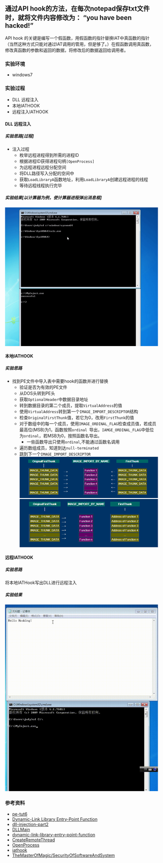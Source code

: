 ## 通过API hook的方法，在每次notepad保存txt文件时，就将文件内容修改为： “you have been hacked!”
API hook 的关键是编写一个假函数，用假函数的指针替换IAT中真函数的指针（当然这种方式只能对通过IAT调用的管用，但是够了。）在假函数调用真函数，修改真函数的参数和返回的数据，将修改后的数据返回给调用者。

### 实验环境

- windows7


### 实验过程
- DLL 远程注入
- 本地IATHOOK
- 远程注入IATHOOK

#### DLL 远程注入
##### 实验思路[过程]
- 注入过程
    - 枚举远程进程得到所需的进程ID
    - 根据进程ID获得进程句柄```[OpenProcess]```
    - 为远程进程远程分配空间
    - 将DLL路径写入分配的空间中
    - 获取```LoadLibraryA```函数地址，利用```LoadLibraryA```创建远程进程的线程
    - 等待远程线程执行完毕
##### 实验结果[以计算器为例，使计算器进程弹出消息框]
![](test.gif)

#### 本地IATHOOK
##### 实验思路
- 找到PE文件中导入表中需要hook的函数并进行替换
    - 验证是否为有效的PE文件
    - 从DOS头转到PE头
    - 获取```OptionalHeader```中数据目录地址
    - 转到数据目录的第二个成员，提取```VirtualAddress```的值
    - 使用```VirtualAddress```转到第一个```IMAGE_IMPORT_DESCRIPTOR```结构
    - 检查```OriginalFirstThunk```值，若它为0，改用```FirstThunk```的值
    - 对于数组中的每一个成员，使用```IMAGE_ORDINAL_FLAG```检查成员值，若成员最高位(MSB)为1，函数按照```ordinal ```导出，```IAMGE_ORDINAL_FLAG```中低位为```ordinal```，若MSB为0，按照函数名导出。
        - 一些函数导出只使用```ordinal```,不能通过函数名调用
    - 遍历数组成员，知道到达```null-terminated```
    - 跳到下一个```IMAGE_IMPORT_DESCRIPTOR```
    ![](PE_1.PNG)
    ![](PE_2.PNG)
#### 远程IATHOOK
##### 实验思路
将本地IATHook写出DLL进行远程注入
##### 实验结果
![](IATHook.gif)
### 参考资料
- [pe-tut6](http://win32assembly.programminghorizon.com/pe-tut6.html)
- [Dynamic-Link Library Entry-Point Function](<https://docs.microsoft.com/en-us/windows/desktop/dlls/dynamic-link-library-entry-point-function>)
- [dll-injection-part2](<https://blog.adamfurmanek.pl/2016/04/02/dll-injection-part-2/>)
- [DLLMain](<https://docs.microsoft.com/en-us/windows/desktop/dlls/dllmain>)
- [dynamic-link-library-entry-point-function](<https://docs.microsoft.com/en-us/windows/desktop/dlls/dynamic-link-library-entry-point-function>)
- [CreateRemoteThread](<https://docs.microsoft.com/en-us/windows/desktop/api/processthreadsapi/nf-processthreadsapi-createremotethread>)
- [OpenProcess](<https://docs.microsoft.com/en-us/windows/desktop/api/processthreadsapi/nf-processthreadsapi-openprocess>)
- [iathook](https://github.com/luyj/iathook)
- [TheMasterOfMagic/SecurityOfSoftwareAndSystem](https://github.com/TheMasterOfMagic/SecurityOfSoftwareAndSystem)


